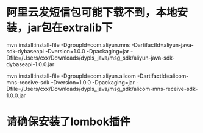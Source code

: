  # 阿里云发短信包可能下载不到，本地安装，jar包在extralib下
 mvn install:install-file -DgroupId=com.aliyun.mns -DartifactId=aliyun-java-sdk-dybaseapi -Dversion=1.0.0 -Dpackaging=jar -Dfile=/Users/cxx/Downloads/dypls_java/msg_sdk/aliyun-java-sdk-dybaseapi-1.0.0.jar
 
 mvn install:install-file -DgroupId=com.aliyun.alicom -DartifactId=alicom-mns-receive-sdk -Dversion=1.0.0 -Dpackaging=jar -Dfile=/Users/cxx/Downloads/dypls_java/msg_sdk/alicom-mns-receive-sdk-1.0.0.jar
 
 # 请确保安装了lombok插件
